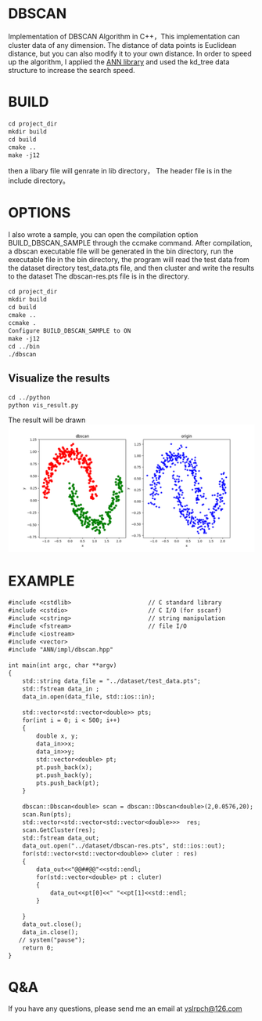 # DBSCAN
Implementation of DBSCAN Algorithm in C++，This implementation can cluster data of any dimension. The distance of data points is Euclidean distance, but you can also modify it to your own distance. In order to speed up the algorithm, I applied the [ANN library](http://www.cs.umd.edu/~mount/ANN/) and used the kd_tree data structure to increase the search speed.
# BUILD
```
cd project_dir
mkdir build
cd build
cmake ..
make -j12
```
then a libary file will genrate in lib directory， The header file is in the include directory。
# OPTIONS
I also wrote a sample, you can open the compilation option BUILD_DBSCAN_SAMPLE through the ccmake command.
After compilation, a dbscan executable file will be generated in the bin directory, run the executable file in the bin directory, the program will read the test data from the dataset directory test_data.pts file, and then cluster and write the results to the dataset The dbscan-res.pts file is in the directory.
```
cd project_dir
mkdir build
cd build
cmake ..
ccmake .
Configure BUILD_DBSCAN_SAMPLE to ON
make -j12
cd ../bin
./dbscan
```
## Visualize the results
```
cd ../python
python vis_result.py
```
The result will be drawn
![res](images/Figure_1.png)
# EXAMPLE
```
#include <cstdlib>						// C standard library
#include <cstdio>						// C I/O (for sscanf)
#include <cstring>						// string manipulation
#include <fstream>	                    // file I/O
#include <iostream>
#include <vector>
#include "ANN/impl/dbscan.hpp"

int	main(int argc, char **argv)
{
    std::string data_file = "../dataset/test_data.pts";
    std::fstream data_in ;
    data_in.open(data_file, std::ios::in);

    std::vector<std::vector<double>> pts;
    for(int i = 0; i < 500; i++)
    {
        double x, y;
        data_in>>x;
        data_in>>y;
        std::vector<double> pt;
        pt.push_back(x);
        pt.push_back(y);
        pts.push_back(pt);
    }

    dbscan::Dbscan<double> scan = dbscan::Dbscan<double>(2,0.0576,20);
    scan.Run(pts);
    std::vector<std::vector<std::vector<double>>>  res;
    scan.GetCluster(res);
    std::fstream data_out;
    data_out.open("../dataset/dbscan-res.pts", std::ios::out);
    for(std::vector<std::vector<double>> cluter : res)
    {
        data_out<<"@@##@@"<<std::endl;
        for(std::vector<double> pt : cluter)
        {
            data_out<<pt[0]<<" "<<pt[1]<<std::endl;
        }

    }
    data_out.close();
    data_in.close();
   // system("pause");
    return 0;
}
```
# Q&A
If you have any questions, please send me an email at yslrpch@126.com
